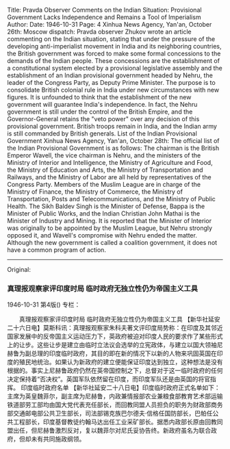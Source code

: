 Title: Pravda Observer Comments on the Indian Situation: Provisional Government Lacks Independence and Remains a Tool of Imperialism
Author: 
Date: 1946-10-31
Page: 4
Xinhua News Agency, Yan'an, October 26th: Moscow dispatch: Pravda observer Zhukov wrote an article commenting on the Indian situation, stating that under the pressure of the developing anti-imperialist movement in India and its neighboring countries, the British government was forced to make some formal concessions to the demands of the Indian people. These concessions are the establishment of a constitutional system elected by a provisional legislative assembly and the establishment of an Indian provisional government headed by Nehru, the leader of the Congress Party, as Deputy Prime Minister. The purpose is to consolidate British colonial rule in India under new circumstances with new figures. It is unfounded to think that the establishment of the new government will guarantee India's independence. In fact, the Nehru government is still under the control of the British Empire, and the Governor-General retains the "veto power" over any decision of this provisional government. British troops remain in India, and the Indian army is still commanded by British generals.
  List of the Indian Provisional Government
    Xinhua News Agency, Yan'an, October 28th: The official list of the Indian Provisional Government is as follows: The chairman is the British Emperor Wavell, the vice chairman is Nehru, and the ministers of the Ministry of Interior and Intelligence, the Ministry of Agriculture and Food, the Ministry of Education and Arts, the Ministry of Transportation and Railways, and the Ministry of Labor are all held by representatives of the Congress Party. Members of the Muslim League are in charge of the Ministry of Finance, the Ministry of Commerce, the Ministry of Transportation, Posts and Telecommunications, and the Ministry of Public Health. The Sikh Baldev Singh is the Minister of Defense, Bappa is the Minister of Public Works, and the Indian Christian John Mathai is the Minister of Industry and Mining. It is reported that the Minister of Interior was originally to be appointed by the Muslim League, but Nehru strongly opposed it, and Wavell's compromise with Nehru ended the matter. Although the new government is called a coalition government, it does not have a common program of action.



<hr /> 

Original: 


### 真理报观察家评印度时局  临时政府无独立性仍为帝国主义工具

1946-10-31
第4版()
专栏：

　　真理报观察家评印度时局
    临时政府无独立性仍为帝国主义工具
    【新华社延安二十六日电】莫斯科讯：真理报观察家朱科夫著文评印度局势称：在印度及其邻近国家发展中的反帝国主义运动压力下，英政府被迫对印度人民的要求作了某些形式上的让步。这些让步是建立由临时立法议会选举的立宪政体，与建立以国大领袖尼赫鲁为副总理的印度临时政府，其目的即在新的情况下以新的人物来巩固英国在印度的殖民地统治。如果认为新政府的建立便能保证印度达到独立，这种想法是没有根据的。事实上尼赫鲁政府仍然在英帝国控制之下，总督对于这一临时政府的任何决定保持着“否决权”。英国军队依然留在印度，而印度军队还是由英国的将官指挥。
  印度临时政府名单
    【新华社延安二十八日电】印度临时政府正式名单如下：主席为英皇魏菲尔，副主席为尼赫鲁，内政兼情报部农业兼粮食部教育艺术部运输铁道部劳工部均由国大党代表充任部长，而回教同盟人员担负的职务为财政部商务部交通邮电部公共卫生部长，司法部锡克族巴尔德夫·信格任国防部长，巴帕任公共工程部长，印度基督教徒约翰马达出任工业采矿部长。据悉内政部长原由回教同盟出任，但尼赫鲁激烈反对，复以魏菲尔对尼氏妥协告终。新政府虽名为联合政府，但却未有共同施政纲领。
